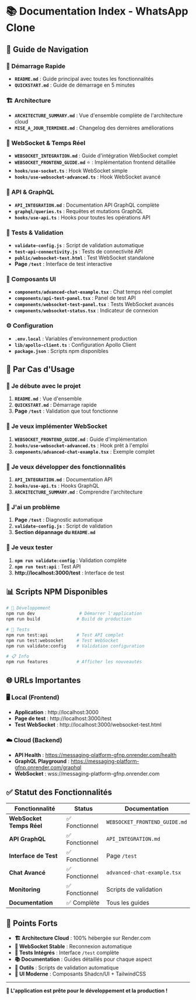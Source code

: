 # 📚 Documentation Index - WhatsApp Clone

## 🎯 Guide de Navigation

### 🚀 Démarrage Rapide

- **`README.md`** : Guide principal avec toutes les fonctionnalités
- **`QUICKSTART.md`** : Guide de démarrage en 5 minutes

### 🏗️ Architecture

- **`ARCHITECTURE_SUMMARY.md`** : Vue d'ensemble complète de l'architecture cloud
- **`MISE_A_JOUR_TERMINEE.md`** : Changelog des dernières améliorations

### 📡 WebSocket & Temps Réel

- **`WEBSOCKET_INTEGRATION.md`** : Guide d'intégration WebSocket complet
- **`WEBSOCKET_FRONTEND_GUIDE.md`** ⭐ : Implémentation frontend détaillée
- **`hooks/use-socket.ts`** : Hook WebSocket simple
- **`hooks/use-websocket-advanced.ts`** : Hook WebSocket avancé

### 🔗 API & GraphQL

- **`API_INTEGRATION.md`** : Documentation API GraphQL complète
- **`graphql/queries.ts`** : Requêtes et mutations GraphQL
- **`hooks/use-api.ts`** : Hooks pour toutes les opérations API

### 🧪 Tests & Validation

- **`validate-config.js`** : Script de validation automatique
- **`test-api-connectivity.js`** : Tests de connectivité API
- **`public/websocket-test.html`** : Test WebSocket standalone
- **Page `/test`** : Interface de test interactive

### 🎨 Composants UI

- **`components/advanced-chat-example.tsx`** : Chat temps réel complet
- **`components/api-test-panel.tsx`** : Panel de test API
- **`components/websocket-test-panel.tsx`** : Tests WebSocket avancés
- **`components/websocket-status.tsx`** : Indicateur de connexion

### ⚙️ Configuration

- **`.env.local`** : Variables d'environnement production
- **`lib/apollo-client.ts`** : Configuration Apollo Client
- **`package.json`** : Scripts npm disponibles

## 🎯 Par Cas d'Usage

### 🔰 Je débute avec le projet

1. **`README.md`** : Vue d'ensemble
2. **`QUICKSTART.md`** : Démarrage rapide
3. **Page `/test`** : Validation que tout fonctionne

### 📡 Je veux implémenter WebSocket

1. **`WEBSOCKET_FRONTEND_GUIDE.md`** : Guide d'implémentation
2. **`hooks/use-websocket-advanced.ts`** : Hook prêt à l'emploi
3. **`components/advanced-chat-example.tsx`** : Exemple complet

### 🔧 Je veux développer des fonctionnalités

1. **`API_INTEGRATION.md`** : Documentation API
2. **`hooks/use-api.ts`** : Hooks GraphQL
3. **`ARCHITECTURE_SUMMARY.md`** : Comprendre l'architecture

### 🐛 J'ai un problème

1. **Page `/test`** : Diagnostic automatique
2. **`validate-config.js`** : Script de validation
3. **Section dépannage du `README.md`**

### 🧪 Je veux tester

1. **`npm run validate:config`** : Validation complète
2. **`npm run test:api`** : Test API
3. **http://localhost:3000/test** : Interface de test

## 📊 Scripts NPM Disponibles

```bash
# 🚀 Développement
npm run dev                 # Démarrer l'application
npm run build              # Build de production

# 🧪 Tests
npm run test:api           # Test API complet
npm run test:websocket     # Test WebSocket
npm run validate:config    # Validation configuration

# 📋 Info
npm run features           # Afficher les nouveautés
```

## 🌐 URLs Importantes

### 🖥️ Local (Frontend)

- **Application** : http://localhost:3000
- **Page de test** : http://localhost:3000/test
- **Test WebSocket** : http://localhost:3000/websocket-test.html

### ☁️ Cloud (Backend)

- **API Health** : https://messaging-platform-gfnp.onrender.com/health
- **GraphQL Playground** : https://messaging-platform-gfnp.onrender.com/graphql
- **WebSocket** : wss://messaging-platform-gfnp.onrender.com

## ✅ Statut des Fonctionnalités

| Fonctionnalité           | Status         | Documentation                 |
| ------------------------ | -------------- | ----------------------------- |
| **WebSocket Temps Réel** | ✅ Fonctionnel | `WEBSOCKET_FRONTEND_GUIDE.md` |
| **API GraphQL**          | ✅ Fonctionnel | `API_INTEGRATION.md`          |
| **Interface de Test**    | ✅ Fonctionnel | Page `/test`                  |
| **Chat Avancé**          | ✅ Fonctionnel | `advanced-chat-example.tsx`   |
| **Monitoring**           | ✅ Fonctionnel | Scripts de validation         |
| **Documentation**        | ✅ Complète    | Tous les guides               |

## 🎉 Points Forts

- **🏗️ Architecture Cloud** : 100% hébergée sur Render.com
- **📡 WebSocket Stable** : Reconnexion automatique
- **🧪 Tests Intégrés** : Interface `/test` complète
- **📚 Documentation** : Guides détaillés pour chaque aspect
- **🔧 Outils** : Scripts de validation automatique
- **🎨 UI Moderne** : Composants Shadcn/UI + TailwindCSS

---

**🚀 L'application est prête pour le développement et la production !**

